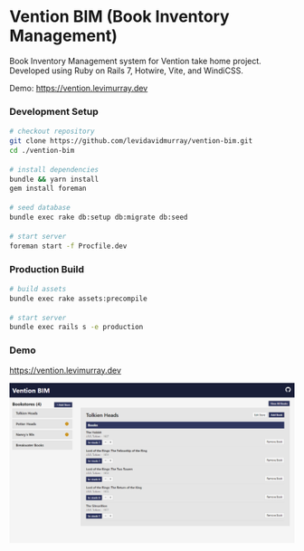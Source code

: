 # Vention BIM (Book Inventory Management)

Book Inventory Management system for Vention take home project. Developed using Ruby on Rails 7, Hotwire, Vite, and WindiCSS.

Demo: <a href="https://vention.levimurray.dev" target="_blank">https://vention.levimurray.dev</a>

### Development Setup
```bash
# checkout repository
git clone https://github.com/levidavidmurray/vention-bim.git
cd ./vention-bim

# install dependencies
bundle && yarn install
gem install foreman

# seed database
bundle exec rake db:setup db:migrate db:seed

# start server
foreman start -f Procfile.dev
```

### Production Build
```bash
# build assets
bundle exec rake assets:precompile

# start server
bundle exec rails s -e production
```
### Demo
<a href="https://vention.levimurray.dev" target="_blank">https://vention.levimurray.dev</a>

<a href="https://vention.levimurray.dev" target="_blank">
  <p align="center">
    <img src="vention-bim-screen.png">
  </p>
</a>
